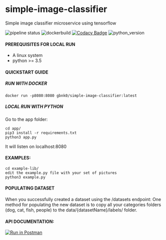 # simple-image-classifier
Simple image classifier microservice using tensorflow

![pipeline status](https://travis-ci.org/gbnk0/simple-image-classifier.svg?branch=master)
![dockerbuild](https://img.shields.io/docker/automated/jrottenberg/ffmpeg.svg)
[![Codacy Badge](https://api.codacy.com/project/badge/Grade/2541d5b6ddaa48c8a5d834ea03649372)](https://www.codacy.com/app/gbnk0/simple-image-classifier?utm_source=github.com&amp;utm_medium=referral&amp;utm_content=gbnk0/simple-image-classifier&amp;utm_campaign=Badge_Grade)
![python_version](https://img.shields.io/badge/python-3.5%2C3.6-blue.svg)


#### PREREQUISITES FOR LOCAL RUN
- A linux system
- python >= 3.5

#### QUICKSTART GUIDE

##### RUN WITH DOCKER
``` 
docker run -p8080:8080 gbnk0/simple-image-classifier:latest
```

##### LOCAL RUN WITH PYTHON
Go to the app folder:
```
cd app/
pip3 install -r requirements.txt
python3 app.py
```

It will listen on localhost:8080

#### EXAMPLES:
```
cd example-lib/
edit the example.py file with your set of pictures
python3 example.py
```

#### POPULATING DATASET

When you successfully created a dataset using the /datasets endpoint:
One method for populating the new dataset is to copy all your categories folders (dog, cat, fish, people) to the data/{datasetName}/labels/ folder.


#### API DOCUMENTATION:

[![Run in Postman](https://run.pstmn.io/button.svg)](https://documenter.getpostman.com/view/3045659/RWMHM7ir)
